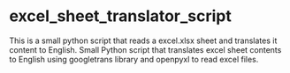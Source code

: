 # excel_sheet_translator_script
This is a small python script that reads a excel.xlsx sheet and translates it content to English.
Small Python script that translates excel sheet contents to English using googletrans library and openpyxl to read excel files.
